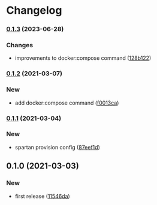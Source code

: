 # Changelog
### [0.1.3](https://github.com/spartan/docker/compare/v0.1.2...v0.1.3) (2023-06-28)


### Changes

* improvements to docker:compose command ([128b122](https://github.com/spartan/docker/commit/128b122e4adc96230526ac91d536933104d4b51c))

### [0.1.2](https://github.com/spartan/docker/compare/v0.1.1...v0.1.2) (2021-03-07)


### New

* add docker:compose command ([f0013ca](https://github.com/spartan/docker/commit/f0013ca1c59a9f124dc216a67c204fb9b38589c2))

### [0.1.1](https://github.com/spartan/docker/compare/v0.1.0...v0.1.1) (2021-03-04)


### New

* spartan provision config ([87eef1d](https://github.com/spartan/docker/commit/87eef1d21f6496bd180fcbaf08d267da7ba4c4f2))

## 0.1.0 (2021-03-03)


### New

* first release ([11546da](https://github.com/spartan/docker/commit/11546da01ea9500152a343b69791375332de1eb4))
